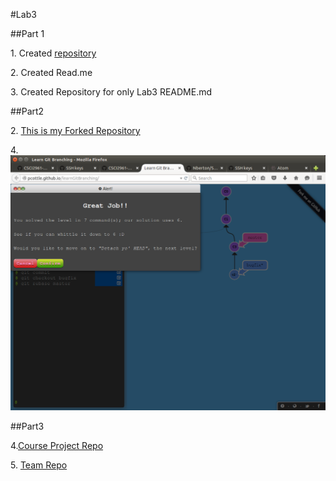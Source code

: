 #Lab3

##Part 1

1\. Created [repository](https://github.com/Nberton/excercise01)

2\. Created Read.me

3\. Created Repository for only Lab3 README.md


##Part2

2\. [This is my Forked Repository](https://github.com/Nberton/Spoon-Knife.git)

4\. ![Picture of end of Level 4](GitLearningScreenshot.png)

##Part3

4\.[Course Project Repo](https://github.com/Nberton/courseproject)

5\. [Team Repo](https://github.com/sarahabrahamson/Story)
